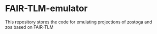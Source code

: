 # FAIR-TLM-emulator
This repository stores the code for emulating projections of zostoga and zos based on FAIR-TLM
